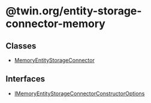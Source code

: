 # @twin.org/entity-storage-connector-memory

## Classes

- [MemoryEntityStorageConnector](classes/MemoryEntityStorageConnector.md)

## Interfaces

- [IMemoryEntityStorageConnectorConstructorOptions](interfaces/IMemoryEntityStorageConnectorConstructorOptions.md)
